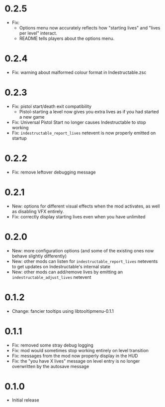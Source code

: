 # 0.2.5

- Fix:
  - Options menu now accurately reflects how "starting lives" and "lives per level" interact.
  - README tells players about the options menu.

# 0.2.4

- Fix: warning about malformed colour format in Indestructable.zsc

# 0.2.3

- Fix: pistol start/death exit compatibility
  - Pistol-starting a level now gives you extra lives as if you had started a new game
- Fix: Universal Pistol Start no longer causes Indestructable to stop working
- Fix: `indestructable_report_lives` netevent is now properly emitted on startup

# 0.2.2

- Fix: remove leftover debugging message

# 0.2.1

- New: options for different visual effects when the mod activates, as well as disabling VFX entirely.
- Fix: correctly display starting lives even when you have unlimited

# 0.2.0

- New: more configuration options (and some of the existing ones now behave slightly differently)
- New: other mods can listen for `indestructable_report_lives` netevents to get updates on Indestructable's internal state
- New: other mods can add/remove lives by emitting an `indestructable_adjust_lives` netevent

# 0.1.2

- Change: fancier tooltips using libtooltipmenu-0.1.1

# 0.1.1

- Fix: removed some stray debug logging
- Fix: mod would sometimes stop working entirely on level transition
- Fix: messages from the mod now properly display in the HUD
- Fix: the "you have X lives" message on level entry is no longer overwritten by the autosave message

# 0.1.0

- Initial release
